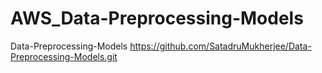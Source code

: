 # AWS_Data-Preprocessing-Models
 Data-Preprocessing-Models
 https://github.com/SatadruMukherjee/Data-Preprocessing-Models.git
